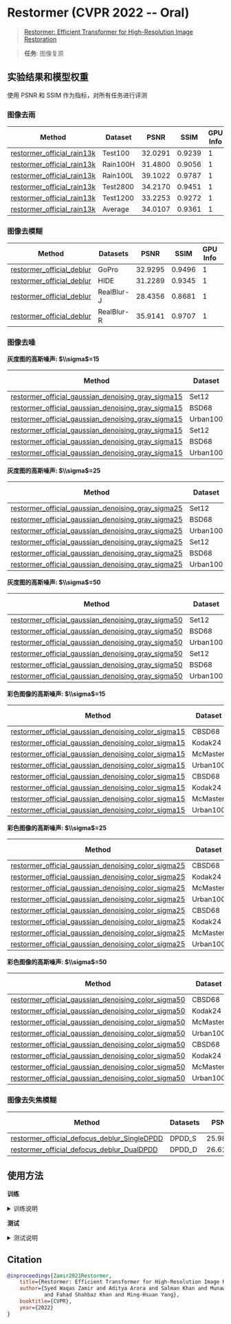 # Restormer (CVPR 2022 -- Oral)

> [Restormer: Efficient Transformer for High-Resolution Image Restoration](https://arxiv.org/abs/2111.09881)

> **任务**: 图像复原

<!-- [ALGORITHM] -->

## 实验结果和模型权重

使用 PSNR 和 SSIM 作为指标，对所有任务进行评测

### **图像去雨**

| Method                                                                         | Dataset  | PSNR    | SSIM   | GPU Info | Download |
| ------------------------------------------------------------------------------ | -------- | ------- | ------ | -------- | -------- |
| [restormer_official_rain13k](/configs/restormer/restormer_official_rain13k.py) | Test100  | 32.0291 | 0.9239 | 1        | -        |
| [restormer_official_rain13k](/configs/restormer/restormer_official_rain13k.py) | Rain100H | 31.4800 | 0.9056 | 1        | -        |
| [restormer_official_rain13k](/configs/restormer/restormer_official_rain13k.py) | Rain100L | 39.1022 | 0.9787 | 1        | -        |
| [restormer_official_rain13k](/configs/restormer/restormer_official_rain13k.py) | Test2800 | 34.2170 | 0.9451 | 1        | -        |
| [restormer_official_rain13k](/configs/restormer/restormer_official_rain13k.py) | Test1200 | 33.2253 | 0.9272 | 1        | -        |
| [restormer_official_rain13k](/configs/restormer/restormer_official_rain13k.py) | Average  | 34.0107 | 0.9361 | 1        | -        |

### **图像去模糊**

| Method                                                                       | Datasets   | PSNR    | SSIM   | GPU Info | Download |
| ---------------------------------------------------------------------------- | ---------- | ------- | ------ | -------- | -------- |
| [restormer_official_deblur](/configs/restormer/restormer_official_deblur.py) | GoPro      | 32.9295 | 0.9496 | 1        | -        |
| [restormer_official_deblur](/configs/restormer/restormer_official_deblur.py) | HIDE       | 31.2289 | 0.9345 | 1        | -        |
| [restormer_official_deblur](/configs/restormer/restormer_official_deblur.py) | RealBlur-J | 28.4356 | 0.8681 | 1        | -        |
| [restormer_official_deblur](/configs/restormer/restormer_official_deblur.py) | RealBlur-R | 35.9141 | 0.9707 | 1        | -        |

### **图像去噪**

**灰度图的高斯噪声: $\\sigma$=15**

| Method                                                                                                                         | Dataset  | PSNR    | SSIM   | GPU Info | ckpt                                | Download |
| ------------------------------------------------------------------------------------------------------------------------------ | -------- | ------- | ------ | -------- | ----------------------------------- | -------- |
| [restormer_official_gaussian_denoising_gray_sigma15](/configs/restormer/restormer_official_gaussian_denoising_gray_sigma15.py) | Set12    | 34.0182 | 0.9160 | 1        | gaussian_gray_denoising_sigma15.pth | -        |
| [restormer_official_gaussian_denoising_gray_sigma15](/configs/restormer/restormer_official_gaussian_denoising_gray_sigma15.py) | BSD68    | 32.4987 | 0.8940 | 1        | gaussian_gray_denoising_sigma15.pth | -        |
| [restormer_official_gaussian_denoising_gray_sigma15](/configs/restormer/restormer_official_gaussian_denoising_gray_sigma15.py) | Urban100 | 34.4336 | 0.9419 | 1        | gaussian_gray_denoising_sigma15.pth | -        |
| [restormer_official_gaussian_denoising_gray_sigma15](/configs/restormer/restormer_official_gaussian_denoising_gray_sigma15.py) | Set12    | 33.9642 | 0.9153 | 1        | gaussian_gray_denoising_blind.pth   | -        |
| [restormer_official_gaussian_denoising_gray_sigma15](/configs/restormer/restormer_official_gaussian_denoising_gray_sigma15.py) | BSD68    | 30.4941 | 0.8040 | 1        | gaussian_gray_denoising_blind.pth   | -        |
| [restormer_official_gaussian_denoising_gray_sigma15](/configs/restormer/restormer_official_gaussian_denoising_gray_sigma15.py) | Urban100 | 34.3152 | 0.9409 | 1        | gaussian_gray_denoising_blind.pth   | -        |

**灰度图的高斯噪声: $\\sigma$=25**

| Method                                                                                                                         | Dataset  | PSNR    | SSIM   | GPU Info | ckpt                                | Download |
| ------------------------------------------------------------------------------------------------------------------------------ | -------- | ------- | ------ | -------- | ----------------------------------- | -------- |
| [restormer_official_gaussian_denoising_gray_sigma25](/configs/restormer/restormer_official_gaussian_denoising_gray_sigma25.py) | Set12    | 31.7289 | 0.8811 | 1        | gaussian_gray_denoising_sigma25.pth | -        |
| [restormer_official_gaussian_denoising_gray_sigma25](/configs/restormer/restormer_official_gaussian_denoising_gray_sigma25.py) | BSD68    | 30.1613 | 0.8370 | 1        | gaussian_gray_denoising_sigma25.pth | -        |
| [restormer_official_gaussian_denoising_gray_sigma25](/configs/restormer/restormer_official_gaussian_denoising_gray_sigma25.py) | Urban100 | 32.1162 | 0.9140 | 1        | gaussian_gray_denoising_sigma25.pth | -        |
| [restormer_official_gaussian_denoising_gray_sigma25](/configs/restormer/restormer_official_gaussian_denoising_gray_sigma25.py) | Set12    | 31.7106 | 0.8810 | 1        | gaussian_gray_denoising_blind.pth   | -        |
| [restormer_official_gaussian_denoising_gray_sigma25](/configs/restormer/restormer_official_gaussian_denoising_gray_sigma25.py) | BSD68    | 28.0652 | 0.7108 | 1        | gaussian_gray_denoising_blind.pth   | -        |
| [restormer_official_gaussian_denoising_gray_sigma25](/configs/restormer/restormer_official_gaussian_denoising_gray_sigma25.py) | Urban100 | 32.0457 | 0.9131 | 1        | gaussian_gray_denoising_blind.pth   | -        |

**灰度图的高斯噪声: $\\sigma$=50**

| Method                                                                                                                         | Dataset  | PSNR    | SSIM   | GPU Info | ckpt                                | Download |
| ------------------------------------------------------------------------------------------------------------------------------ | -------- | ------- | ------ | -------- | ----------------------------------- | -------- |
| [restormer_official_gaussian_denoising_gray_sigma50](/configs/restormer/restormer_official_gaussian_denoising_gray_sigma50.py) | Set12    | 28.6269 | 0.8188 | 1        | gaussian_gray_denoising_sigma50.pth | -        |
| [restormer_official_gaussian_denoising_gray_sigma50](/configs/restormer/restormer_official_gaussian_denoising_gray_sigma50.py) | BSD68    | 27.3266 | 0.7434 | 1        | gaussian_gray_denoising_sigma50.pth | -        |
| [restormer_official_gaussian_denoising_gray_sigma50](/configs/restormer/restormer_official_gaussian_denoising_gray_sigma50.py) | Urban100 | 28.9636 | 0.8571 | 1        | gaussian_gray_denoising_sigma50.pth | -        |
| [restormer_official_gaussian_denoising_gray_sigma50](/configs/restormer/restormer_official_gaussian_denoising_gray_sigma50.py) | Set12    | 28.6614 | 0.8197 | 1        | gaussian_gray_denoising_blind.pth   | -        |
| [restormer_official_gaussian_denoising_gray_sigma50](/configs/restormer/restormer_official_gaussian_denoising_gray_sigma50.py) | BSD68    | 25.2580 | 0.5736 | 1        | gaussian_gray_denoising_blind.pth   | -        |
| [restormer_official_gaussian_denoising_gray_sigma50](/configs/restormer/restormer_official_gaussian_denoising_gray_sigma50.py) | Urban100 | 28.9848 | 0.8571 | 1        | gaussian_gray_denoising_blind.pth   | -        |

**彩色图像的高斯噪声: $\\sigma$=15**

| Method                                                                                                                          | Dataset  | PSNR    | SSIM   | GPU Info | ckpt                                 | Download |
| ------------------------------------------------------------------------------------------------------------------------------- | -------- | ------- | ------ | -------- | ------------------------------------ | -------- |
| [restormer_official_gaussian_denoising_color_sigma15](/configs/restormer/restormer_official_gaussian_denoising_color_sigma15.py) | CBSD68   | 34.3506 | 0.9352 | 1        | gaussian_color_denoising_sigma25.pth | -        |
| [restormer_official_gaussian_denoising_color_sigma15](/configs/restormer/restormer_official_gaussian_denoising_color_sigma15.py) | Kodak24  | 35.4900 | 0.9312 | 1        | gaussian_color_denoising_sigma25.pth | -        |
| [restormer_official_gaussian_denoising_color_sigma15](/configs/restormer/restormer_official_gaussian_denoising_color_sigma15.py) | McMaster | 35.6072 | 0.9352 | 1        | gaussian_color_denoising_sigma25.pth | -        |
| [restormer_official_gaussian_denoising_color_sigma15](/configs/restormer/restormer_official_gaussian_denoising_color_sigma15.py) | Urban100 | 35.1522 | 0.9530 | 1        | gaussian_color_denoising_sigma25.pth | -        |
| [restormer_official_gaussian_denoising_color_sigma15](/configs/restormer/restormer_official_gaussian_denoising_color_sigma15.py) | CBSD68   | 34.3422 | 0.9356 | 1        | gaussian_color_denoising_blind.pth   | -        |
| [restormer_official_gaussian_denoising_color_sigma15](/configs/restormer/restormer_official_gaussian_denoising_color_sigma15.py) | Kodak24  | 35.4544 | 0.9308 | 1        | gaussian_color_denoising_blind.pth   | -        |
| [restormer_official_gaussian_denoising_color_sigma15](/configs/restormer/restormer_official_gaussian_denoising_color_sigma15.py) | McMaster | 35.5473 | 0.9344 | 1        | gaussian_color_denoising_blind.pth   | -        |
| [restormer_official_gaussian_denoising_color_sigma15](/configs/restormer/restormer_official_gaussian_denoising_color_sigma15.py) | Urban100 | 35.0754 | 0.9524 | 1        | gaussian_color_denoising_blind.pth   | -        |

**彩色图像的高斯噪声: $\\sigma$=25**

| Method                                                                                                                          | Dataset  | PSNR    | SSIM   | GPU Info | ckpt                                 | Download |
| ------------------------------------------------------------------------------------------------------------------------------- | -------- | ------- | ------ | -------- | ------------------------------------ | -------- |
| [restormer_official_gaussian_denoising_color_sigma25](/configs/restormer/restormer_official_gaussian_denoising_color_sigma25.py) | CBSD68   | 31.7457 | 0.8942 | 1        | gaussian_color_denoising_sigma25.pth | -        |
| [restormer_official_gaussian_denoising_color_sigma25](/configs/restormer/restormer_official_gaussian_denoising_color_sigma25.py) | Kodak24  | 33.0489 | 0.8943 | 1        | gaussian_color_denoising_sigma25.pth | -        |
| [restormer_official_gaussian_denoising_color_sigma25](/configs/restormer/restormer_official_gaussian_denoising_color_sigma25.py) | McMaster | 33.3260 | 0.9066 | 1        | gaussian_color_denoising_sigma25.pth | -        |
| [restormer_official_gaussian_denoising_color_sigma25](/configs/restormer/restormer_official_gaussian_denoising_color_sigma25.py) | Urban100 | 32.9670 | 0.9317 | 1        | gaussian_color_denoising_sigma25.pth | -        |
| [restormer_official_gaussian_denoising_color_sigma25](/configs/restormer/restormer_official_gaussian_denoising_color_sigma25.py) | CBSD68   | 31.7391 | 0.8945 | 1        | gaussian_color_denoising_blind.pth   | -        |
| [restormer_official_gaussian_denoising_color_sigma25](/configs/restormer/restormer_official_gaussian_denoising_color_sigma25.py) | Kodak24  | 33.0380 | 0.8941 | 1        | gaussian_color_denoising_blind.pth   | -        |
| [restormer_official_gaussian_denoising_color_sigma25](/configs/restormer/restormer_official_gaussian_denoising_color_sigma25.py) | McMaster | 33.3040 | 0.9063 | 1        | gaussian_color_denoising_blind.pth   | -        |
| [restormer_official_gaussian_denoising_color_sigma25](/configs/restormer/restormer_official_gaussian_denoising_color_sigma25.py) | Urban100 | 32.9165 | 0.9312 | 1        | gaussian_color_denoising_blind.pth   | -        |

**彩色图像的高斯噪声: $\\sigma$=50**

| Method                                                                                                                          | Dataset  | PSNR    | SSIM   | GPU Info | ckpt                                 | Download |
| ------------------------------------------------------------------------------------------------------------------------------- | -------- | ------- | ------ | -------- | ------------------------------------ | -------- |
| [restormer_official_gaussian_denoising_color_sigma50](/configs/restormer/restormer_official_gaussian_denoising_color_sigma50.py) | CBSD68   | 28.5569 | 0.8127 | 1        | gaussian_color_denoising_sigma50.pth | -        |
| [restormer_official_gaussian_denoising_color_sigma50](/configs/restormer/restormer_official_gaussian_denoising_color_sigma50.py) | Kodak24  | 30.0122 | 0.8238 | 1        | gaussian_color_denoising_sigma50.pth | -        |
| [restormer_official_gaussian_denoising_color_sigma50](/configs/restormer/restormer_official_gaussian_denoising_color_sigma50.py) | McMaster | 30.2608 | 0.8515 | 1        | gaussian_color_denoising_sigma50.pth | -        |
| [restormer_official_gaussian_denoising_color_sigma50](/configs/restormer/restormer_official_gaussian_denoising_color_sigma50.py) | Urban100 | 30.0230 | 0.8902 | 1        | gaussian_color_denoising_sigma50.pth | -        |
| [restormer_official_gaussian_denoising_color_sigma50](/configs/restormer/restormer_official_gaussian_denoising_color_sigma50.py) | CBSD68   | 28.5582 | 0.8126 | 1        | gaussian_color_denoising_blind.pth   | -        |
| [restormer_official_gaussian_denoising_color_sigma50](/configs/restormer/restormer_official_gaussian_denoising_color_sigma50.py) | Kodak24  | 30.0074 | 0.8233 | 1        | gaussian_color_denoising_blind.pth   | -        |
| [restormer_official_gaussian_denoising_color_sigma50](/configs/restormer/restormer_official_gaussian_denoising_color_sigma50.py) | McMaster | 30.2671 | 0.8520 | 1        | gaussian_color_denoising_blind.pth   | -        |
| [restormer_official_gaussian_denoising_color_sigma50](/configs/restormer/restormer_official_gaussian_denoising_color_sigma50.py) | Urban100 | 30.0172 | 0.8898 | 1        | gaussian_color_denoising_blind.pth   | -        |

### **图像去失焦模糊**

| Method                                                                                                  | Datasets | PSNR    | SSIM   | MAE    | GPU Info | Download |
| ------------------------------------------------------------------------------------------------------- | -------- | ------- | ------ | ------ | -------- | -------- |
| [restormer_official_defocus_deblur_SingleDPDD](/configs/restormer/restormer_official_defocus_deblur.py) | DPDD_S   | 25.9805 | 0.8166 | 0.0378 | 1        | -        |
| [restormer_official_defocus_deblur_DualDPDD](/configs/restormer/restormer_official_defocus_deblur.py)   | DPDD_D   | 26.6160 | 0.8346 | 0.0354 | 1        | -        |

## 使用方法

**训练**

<details>
<summary>训练说明</summary>

您可以使用以下命令来训练模型。

```shell
# cpu train
# Motion Deblurring
CUDA_VISIBLE_DEVICES=-1 python tools/train.py configs/restormer/Deblurring/restormer_d48nb4668nrb4h1248-lr3e-4-300k_Gopro.py

# Deraining
CUDA_VISIBLE_DEVICES=-1 python tools/train.py configs/restormer/Deraining/restormer_d48nb4668nrb4h1248-lr3e-4-300k_Test100.py

# Defocus Deblurring
#Single Image
CUDA_VISIBLE_DEVICES=-1 python tools/train.py configs/restormer/DefocusDeblurring/restormer_d48nb4668nrb4h1248-lr3e-4-300k_SingleDPDD.py
#Dual Image
CUDA_VISIBLE_DEVICES=-1 python tools/train.py configs/restormer/DefocusDeblurring/restormer_d48nb4668nrb4h1248-lr3e-4-300k_DualDPDD.py

# Denoising
# Color Gaussian Noise
CUDA_VISIBLE_DEVICES=-1 python tools/train.py configs/restormer/Denoising/restormer_d48nb4668nrb4h1248-lr3e-4-300k_BSD68_GNoise_sigma15.py
# Grayscale Gaussian Noise
CUDA_VISIBLE_DEVICES=-1 python tools/train.py configs/restormer/Denoising/restormer_d48nb4668nrb4h1248-lr3e-4-300k_CBSD68_CNoise_sigma15.py

# single-gpu train
# Motion Deblurring
python tools/train.py configs/restormer/Deblurring/restormer_d48nb4668nrb4h1248-lr3e-4-300k_Gopro.py

# Deraining
python tools/train.py configs/restormer/Deraining/restormer_d48nb4668nrb4h1248-lr3e-4-300k_Test100.py

# Defocus Deblurring
#Single Image
python tools/train.py configs/restormer/DefocusDeblurring/restormer_d48nb4668nrb4h1248-lr3e-4-300k_SingleDPDD.py
#Dual Image
python tools/train.py configs/restormer/DefocusDeblurring/restormer_d48nb4668nrb4h1248-lr3e-4-300k_DualDPDD.py

# Denoising
# Color Gaussian Noise
python tools/train.py configs/restormer/Denoising/restormer_d48nb4668nrb4h1248-lr3e-4-300k_BSD68_GNoise_sigma15.py
# Grayscale Gaussian Noise
python tools/train.py configs/restormer/Denoising/restormer_d48nb4668nrb4h1248-lr3e-4-300k_CBSD68_CNoise_sigma15.py

# multi-gpu train
# Motion Deblurring
./tools/dist_train.sh configs/restormer/Deblurring/restormer_d48nb4668nrb4h1248-lr3e-4-300k_Gopro.py 8

# Deraining
./tools/dist_train.sh configs/restormer/Deraining/restormer_d48nb4668nrb4h1248-lr3e-4-300k_Test100.py 8

# Defocus Deblurring
#Single Image
./tools/dist_train.sh configs/restormer/DefocusDeblurring/restormer_d48nb4668nrb4h1248-lr3e-4-300k_SingleDPDD.py 8
#Dual Image
./tools/dist_train.sh configs/restormer/DefocusDeblurring/restormer_d48nb4668nrb4h1248-lr3e-4-300k_DualDPDD.py 8

# Denoising
# Color Gaussian Noise
./tools/dist_train.sh configs/restormer/Denoising/restormer_d48nb4668nrb4h1248-lr3e-4-300k_BSD68_GNoise_sigma15.py 8
# Grayscale Gaussian Noise
./tools/dist_train.sh configs/restormer/Denoising/restormer_d48nb4668nrb4h1248-lr3e-4-300k_CBSD68_CNoise_sigma15.py 8

```

更多细节可以参考 [train_test.md](/docs/zh_cn/user_guides/train_test.md) 中的 **Train a model** 部分。

</details>

**测试**

<details>
<summary>测试说明</summary>

您可以使用以下命令来测试模型。

```shell
# cpu test
# Motion Deblurring
CUDA_VISIBLE_DEVICES=-1 python tools/test.py configs/restormer/restormer_official_deblur.py Motion_Deblurring_checkpoint_path

# single-gpu test
# Motion Deblurring
python tools/test.py configs/restormer/restormer_official_deblur.py Motion_Deblurring_checkpoint_path

# multi-gpu test
# Motion Deblurring
./tools/dist_test.sh configs/restormer/restormer_official_deblur.py Motion_Deblurring_checkpoint_path

```

预训练模型未来将会上传，敬请等待。
更多细节可以参考 [train_test.md](/docs/zh_cn/user_guides/train_test.md) 中的 **Test a pre-trained model** 部分。

</details>

## Citation

```bibtex
@inproceedings{Zamir2021Restormer,
    title={Restormer: Efficient Transformer for High-Resolution Image Restoration},
    author={Syed Waqas Zamir and Aditya Arora and Salman Khan and Munawar Hayat
            and Fahad Shahbaz Khan and Ming-Hsuan Yang},
    booktitle={CVPR},
    year={2022}
}
```
